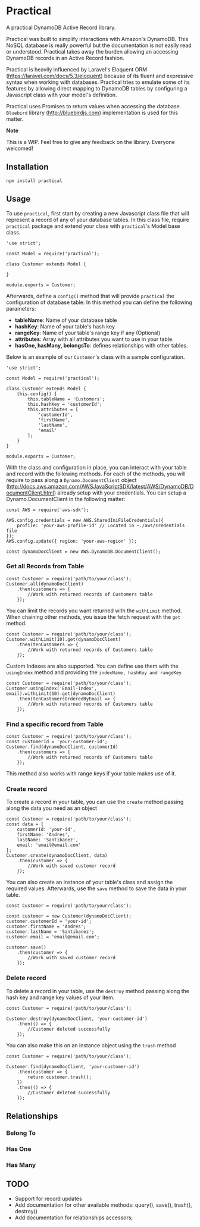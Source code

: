 
Practical
=========

A practical DynamoDB Active Record library.

Practical was built to simplify interactions with Amazon's DynamoDB. This NoSQL 
database is really powerful but the documentation is not easily read or understood. 
Practical takes away the burden allowing an accessing DynamoDB records in an Active 
Record fashion. 

Practical is heavily influenced by Laravel's Eloquent ORM (https://laravel.com/docs/5.3/eloquent) because 
of its fluent and expressive syntax when working with databases. Practical tries to 
emulate some of its features by allowing direct mapping to DynamoDB tables by configuring 
a Javascript class with your model's definition.

Practical uses Promises to return values when accessing the database. `Bluebird` 
library (http://bluebirdjs.com) implementation is used for this matter. 

**Note**

This is a WIP. Feel free to give any feedback on the library. Everyone welcomed!

## Installation

```
npm install practical
```


## Usage

To use `practical`, first start by creating a new Javascript class file that will represent 
a record of any of your database tables. In this class file, require `practical` package and 
extend your class with `practical`'s Model base class.

```
'use strict';

const Model = require('practical');

class Customer extends Model {

}

module.exports = Customer;
```

Afterwards, define a `config()` method that will provide `practical` the configuration of
database table. In this method you can define the following parameters:
- **tableName**: Name of your database table
- **hashKey**: Name of your table's hash key
- **rangeKey**: Name of your table's range key if any (Optional)
- **attributes**: Array with all attributes you want to use in your table. 
- **hasOne, hasMany, belongsTo**: defines relationships with other tables.

Below is an example of our `Customer`'s class with a sample configuration.

```
'use strict';

const Model = require('practical');

class Customer extends Model {
    this.config() {
        this.tableName = 'Customers';
        this.hashKey = 'customerId';
        this.attributes = [
            'customerId',
            'firstName',
            'lastName',
            'email'
        ];
    }
}

module.exports = Customer;
```

With the class and configuration in place, you can interact with your table and record
with the following methods. For each of the methods, you will require to pass along a 
`Dynamo.DocumentClient` object 
(http://docs.aws.amazon.com/AWSJavaScriptSDK/latest/AWS/DynamoDB/DocumentClient.html)
already setup with your credentials. You can setup a Dynamo.DocumentClient in the 
following matter:

```
const AWS = require('aws-sdk');

AWS.config.credentials = new AWS.SharedIniFileCredentials({
    profile: 'your-aws-profile-id' // Located in ~./aws/credentials file
});
AWS.config.update({ region: 'your-aws-region' });

const dynamoDocClient = new AWS.DynamoDB.DocumentClient();
```

### Get all Records from Table

```
const Customer = require('path/to/your/class');
Customer.all(dynamoDocClient)
    .then(customers => {
        //Work with returned records of Customers table
    });
```

You can limit the records you want returned with the `withLimit` method. When chaining
other methods, you issue the fetch request with the `get` method.

```
const Customer = require('path/to/your/class');
Customer.withLimit(10).get(dynamoDocClient)
    .then(tenCustomers => {
        //Work with returned records of Customers table
    });
```

Custom Indexes are also supported. You can define use them with the `usingIndex` method and 
providing the `indexName, hashKey and rangeKey`

```
const Customer = require('path/to/your/class');
Customer.usingIndex('Email-Index', email).withLimit(10).get(dynamoDocClient)
    .then(tenCustomersOrderedByEmail => {
        //Work with returned records of Customers table
    });
```

### Find a specific record from Table

```
const Customer = require('path/to/your/class');
const customerId = 'your-customer-id';
Customer.find(dynamoDocClient, customerId)
    .then(customers => {
        //Work with returned records of Customers table
    });
```
This method also works with range keys if your table makes use of it.

### Create record

To create a record in your table, you can use the `create` method passing along the data
you need as an object
```
const Customer = require('path/to/your/class');
const data = {
    customerId: 'your-id', 
    firstName: 'Andres', 
    lastName: 'Santibanez', 
    email: 'email@email.com'
};
Customer.create(dynamoDocClient, data)
    .then(customer => {
        //Work with saved customer record
    });
```

You can also create an instance of your table's class and assign the required values. 
Afterwards, use the `save` method to save the data in your table.

```
const Customer = require('path/to/your/class');

const customer = new Customer(dynamoDocClient);
customer.customerId = 'your-id'; 
customer.firstName = 'Andres'; 
customer.lastName = 'Santibanez'; 
customer.email = 'email@email.com';

customer.save()
    .then(customer => {
        //Work with saved customer record
    });
```

### Delete record

To delete a record in your table, use the `destroy` method passing along the hash key 
and range key values of your item.

```
const Customer = require('path/to/your/class');

Customer.destroy(dynamoDocClient, 'your-customer-id')
    .then(() => {
        //Customer deleted successfully
    });
```

You can also make this on an instance object using the `trash` method

```
const Customer = require('path/to/your/class');

Customer.find(dynamoDocClient, 'your-customer-id')
    .then(customer => {
        return customer.trash();
    })
    .then(() => {
        //Customer deleted successfully
    });
```

## Relationships

### Belong To
### Has One
### Has Many


## TODO
* Support for record updates
* Add documentation for other available methods: query(), save(), trash(), destroy()
* Add documentation for relationships accessors;
